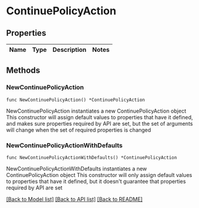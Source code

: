 # ContinuePolicyAction

## Properties

Name | Type | Description | Notes
------------ | ------------- | ------------- | -------------

## Methods

### NewContinuePolicyAction

`func NewContinuePolicyAction() *ContinuePolicyAction`

NewContinuePolicyAction instantiates a new ContinuePolicyAction object
This constructor will assign default values to properties that have it defined,
and makes sure properties required by API are set, but the set of arguments
will change when the set of required properties is changed

### NewContinuePolicyActionWithDefaults

`func NewContinuePolicyActionWithDefaults() *ContinuePolicyAction`

NewContinuePolicyActionWithDefaults instantiates a new ContinuePolicyAction object
This constructor will only assign default values to properties that have it defined,
but it doesn't guarantee that properties required by API are set


[[Back to Model list]](../README.md#documentation-for-models) [[Back to API list]](../README.md#documentation-for-api-endpoints) [[Back to README]](../README.md)


